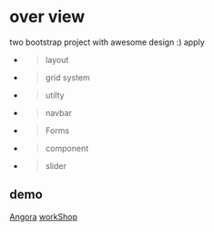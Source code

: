 # over view 
two bootstrap project with awesome design :) apply
- > layout
- > grid system
- > utilty
- > navbar
- > Forms
- > component
- > slider 
## demo 
[Angora](https://ftohtarek.github.io/bootstrap/ANGORA)
[workShop](https://ftohtarek.github.io/bootstrap/workshop)